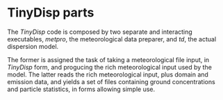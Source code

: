 # TinyDisp parts

The _TinyDisp_ code is composed by two separate and interacting executables, *metpro*, the meteorological data preparer, and *td*, the actual dispersion model.

The former is assigned the task of taking a meteorological file input, in _TinyDisp_ form, and progucing the rich meteorological input used by the model. The latter reads the rich meteorological input, plus domain and emission data, and yields a set of files containing ground concentrations and particle statistics, in forms allowing simple use.

